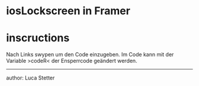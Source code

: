 # iosLockscreen in Framer



# inscructions
Nach Links swypen um den Code einzugeben. 
Im Code kann mit der Variable >codeR< der Ensperrcode geändert werden.






--------------------
author: Luca Stetter
